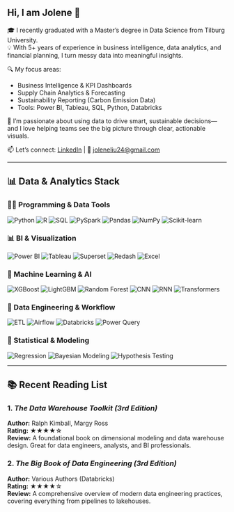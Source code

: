 ## Hi, I am Jolene 👋

<!--
**JoleneLIU24/JoleneLIU24** is a ✨ _special_ ✨ repository because its `README.md` (this file) appears on your GitHub profile.

Here are some ideas to get you started:

- 🔭 I’m currently working on ...
- 🌱 I’m currently learning ...
- 👯 I’m looking to collaborate on ...
- 🤔 I’m looking for help with ...
- 💬 Ask me about ...
- 📫 How to reach me: ...
- 😄 Pronouns: ...
- ⚡ Fun fact: ...
-->


🎓 I recently graduated with a Master’s degree in Data Science from Tilburg University.  
💡 With 5+ years of experience in business intelligence, data analytics, and financial planning, I turn messy data into meaningful insights.

🔍 My focus areas:
- Business Intelligence & KPI Dashboards
- Supply Chain Analytics & Forecasting
- Sustainability Reporting (Carbon Emission Data)
- Tools: Power BI, Tableau, SQL, Python, Databricks

🌱 I’m passionate about using data to drive smart, sustainable decisions—and I love helping teams see the big picture through clear, actionable visuals.

📫 Let’s connect: [LinkedIn](https://www.linkedin.com/in/joleneliu24/) | 📧 joleneliu24@gmail.com

---


## 📊 Data & Analytics Stack

### 👩‍💻 Programming & Data Tools
![Python](https://img.shields.io/badge/-Python-3776AB?style=flat&logo=python&logoColor=white)
![R](https://img.shields.io/badge/-R-276DC3?style=flat&logo=r&logoColor=white)
![SQL](https://img.shields.io/badge/-SQL-4479A1?style=flat&logo=mysql&logoColor=white)
![PySpark](https://img.shields.io/badge/-PySpark-E34A86?style=flat&logo=apache-spark&logoColor=white)
![Pandas](https://img.shields.io/badge/-Pandas-150458?style=flat&logo=pandas)
![NumPy](https://img.shields.io/badge/-NumPy-013243?style=flat&logo=numpy)
![Scikit-learn](https://img.shields.io/badge/-Scikit%20Learn-F7931E?style=flat&logo=scikitlearn&logoColor=white)



### 📊 BI & Visualization
![Power BI](https://img.shields.io/badge/-Power%20BI-F2C811?style=flat&logo=powerbi&logoColor=black)
![Tableau](https://img.shields.io/badge/-Tableau-E97627?style=flat&logo=tableau&logoColor=white)
![Superset](https://img.shields.io/badge/-Apache%20Superset-3A3A3A?style=flat)
![Redash](https://img.shields.io/badge/-Redash-E74C3C?style=flat&logoColor=white)
![Excel](https://img.shields.io/badge/-Excel-217346?style=flat&logo=microsoft-excel&logoColor=white)



### 🧠 Machine Learning & AI
![XGBoost](https://img.shields.io/badge/-XGBoost-DD1B16?style=flat)
![LightGBM](https://img.shields.io/badge/-LightGBM-2C2C2C?style=flat)
![Random Forest](https://img.shields.io/badge/-Random%20Forest-228B22?style=flat)
![CNN](https://img.shields.io/badge/-CNN-FF69B4?style=flat)
![RNN](https://img.shields.io/badge/-RNN-8A2BE2?style=flat)
![Transformers](https://img.shields.io/badge/-Transformers-FDA50F?style=flat)


### 🔧 Data Engineering & Workflow
![ETL](https://img.shields.io/badge/-ETL-6C757D?style=flat)
![Airflow](https://img.shields.io/badge/-Apache%20Airflow-017CEE?style=flat&logo=apacheairflow&logoColor=white)
![Databricks](https://img.shields.io/badge/-Databricks-E97224?style=flat&logo=databricks&logoColor=white)
![Power Query](https://img.shields.io/badge/-Power%20Query-4BACC6?style=flat)

### 📐 Statistical & Modeling
![Regression](https://img.shields.io/badge/-Regression%20Analysis-0E76A8?style=flat)
![Bayesian Modeling](https://img.shields.io/badge/-Bayesian%20Modeling-2F4F4F?style=flat)
![Hypothesis Testing](https://img.shields.io/badge/-Hypothesis%20Testing-4682B4?style=flat)

---

## 📚 **Recent Reading List**

### 1. *The Data Warehouse Toolkit (3rd Edition)*  
 
**Author:** Ralph Kimball, Margy Ross  
**Rating:** ★★★★☆  
**Review:** A foundational book on dimensional modeling and data warehouse design. Great for data engineers, analysts, and BI professionals.



### 2. *The Big Book of Data Engineering (3rd Edition)*  

**Author:** Various Authors (Databricks)  
**Rating:** ★★★★☆  
**Review:** A comprehensive overview of modern data engineering practices, covering everything from pipelines to lakehouses.






